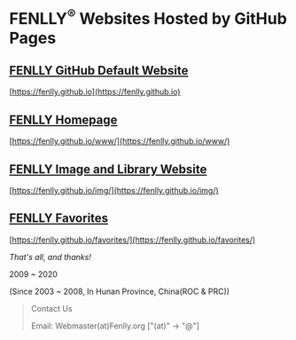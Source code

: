 # FENLLY<sup>®</sup> Websites Hosted by GitHub Pages

## [FENLLY GitHub Default Website](https://fenlly.github.io)

[https://fenlly.github.io](https://fenlly.github.io)

## [FENLLY Homepage](https://fenlly.github.io/www/)

[https://fenlly.github.io/www/](https://fenlly.github.io/www/)

## [FENLLY Image and Library Website](https://fenlly.github.io/img/)

[https://fenlly.github.io/img/](https://fenlly.github.io/img/)

## [FENLLY Favorites](https://fenlly.github.io/favorites/)

[https://fenlly.github.io/favorites/](https://fenlly.github.io/favorites/)


*That's all, and thanks!*

2009 ~ 2020

(Since 2003 ~ 2008, In Hunan Province, China(ROC & PRC))

> Contact Us
>
> Email: Webmaster(at)Fenlly.org ["(at)" -> "@"]
